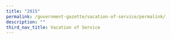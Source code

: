 ```yaml
---
title: "2015"
permalink: /government-gazette/vacation-of-service/permalink/
description: ""
third_nav_title: Vacation of Service
---
```

